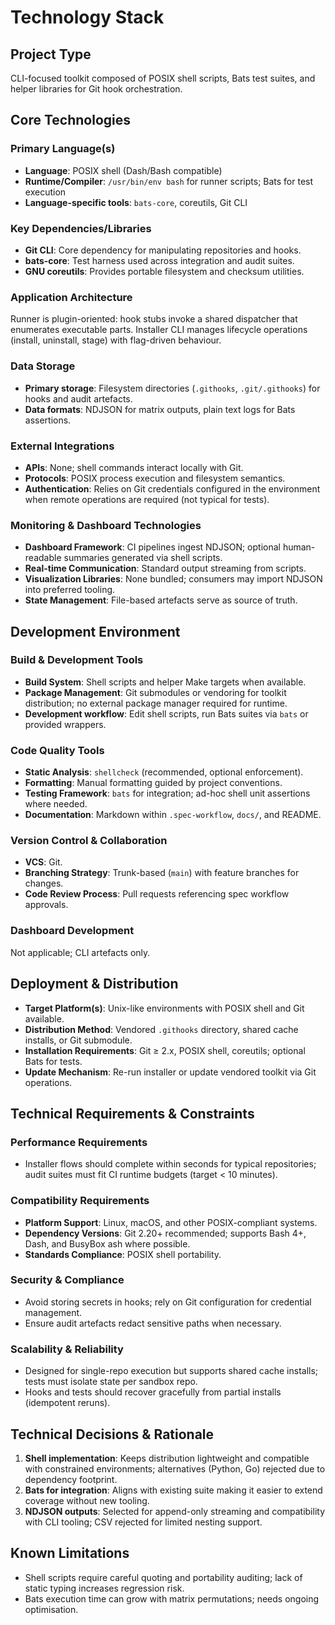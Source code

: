 # Technology Stack

## Project Type
CLI-focused toolkit composed of POSIX shell scripts, Bats test suites, and helper libraries for Git hook orchestration.

## Core Technologies

### Primary Language(s)
- **Language**: POSIX shell (Dash/Bash compatible)
- **Runtime/Compiler**: `/usr/bin/env bash` for runner scripts; Bats for test execution
- **Language-specific tools**: `bats-core`, coreutils, Git CLI

### Key Dependencies/Libraries
- **Git CLI**: Core dependency for manipulating repositories and hooks.
- **bats-core**: Test harness used across integration and audit suites.
- **GNU coreutils**: Provides portable filesystem and checksum utilities.

### Application Architecture
Runner is plugin-oriented: hook stubs invoke a shared dispatcher that enumerates executable parts. Installer CLI manages lifecycle operations (install, uninstall, stage) with flag-driven behaviour.

### Data Storage
- **Primary storage**: Filesystem directories (`.githooks`, `.git/.githooks`) for hooks and audit artefacts.
- **Data formats**: NDJSON for matrix outputs, plain text logs for Bats assertions.

### External Integrations
- **APIs**: None; shell commands interact locally with Git.
- **Protocols**: POSIX process execution and filesystem semantics.
- **Authentication**: Relies on Git credentials configured in the environment when remote operations are required (not typical for tests).

### Monitoring & Dashboard Technologies
- **Dashboard Framework**: CI pipelines ingest NDJSON; optional human-readable summaries generated via shell scripts.
- **Real-time Communication**: Standard output streaming from scripts.
- **Visualization Libraries**: None bundled; consumers may import NDJSON into preferred tooling.
- **State Management**: File-based artefacts serve as source of truth.

## Development Environment

### Build & Development Tools
- **Build System**: Shell scripts and helper Make targets when available.
- **Package Management**: Git submodules or vendoring for toolkit distribution; no external package manager required for runtime.
- **Development workflow**: Edit shell scripts, run Bats suites via `bats` or provided wrappers.

### Code Quality Tools
- **Static Analysis**: `shellcheck` (recommended, optional enforcement).
- **Formatting**: Manual formatting guided by project conventions.
- **Testing Framework**: `bats` for integration; ad-hoc shell unit assertions where needed.
- **Documentation**: Markdown within `.spec-workflow`, `docs/`, and README.

### Version Control & Collaboration
- **VCS**: Git.
- **Branching Strategy**: Trunk-based (`main`) with feature branches for changes.
- **Code Review Process**: Pull requests referencing spec workflow approvals.

### Dashboard Development
Not applicable; CLI artefacts only.

## Deployment & Distribution
- **Target Platform(s)**: Unix-like environments with POSIX shell and Git available.
- **Distribution Method**: Vendored `.githooks` directory, shared cache installs, or Git submodule.
- **Installation Requirements**: Git ≥ 2.x, POSIX shell, coreutils; optional Bats for tests.
- **Update Mechanism**: Re-run installer or update vendored toolkit via Git operations.

## Technical Requirements & Constraints

### Performance Requirements
- Installer flows should complete within seconds for typical repositories; audit suites must fit CI runtime budgets (target < 10 minutes).

### Compatibility Requirements
- **Platform Support**: Linux, macOS, and other POSIX-compliant systems.
- **Dependency Versions**: Git 2.20+ recommended; supports Bash 4+, Dash, and BusyBox ash where possible.
- **Standards Compliance**: POSIX shell portability.

### Security & Compliance
- Avoid storing secrets in hooks; rely on Git configuration for credential management.
- Ensure audit artefacts redact sensitive paths when necessary.

### Scalability & Reliability
- Designed for single-repo execution but supports shared cache installs; tests must isolate state per sandbox repo.
- Hooks and tests should recover gracefully from partial installs (idempotent reruns).

## Technical Decisions & Rationale
1. **Shell implementation**: Keeps distribution lightweight and compatible with constrained environments; alternatives (Python, Go) rejected due to dependency footprint.
2. **Bats for integration**: Aligns with existing suite making it easier to extend coverage without new tooling.
3. **NDJSON outputs**: Selected for append-only streaming and compatibility with CLI tooling; CSV rejected for limited nesting support.

## Known Limitations
- Shell scripts require careful quoting and portability auditing; lack of static typing increases regression risk.
- Bats execution time can grow with matrix permutations; needs ongoing optimisation.
